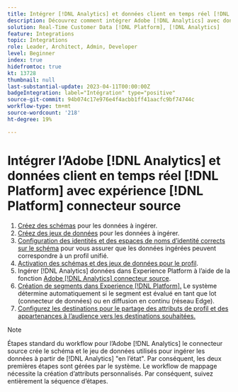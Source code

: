 ```yaml
---
title: Intégrer [!DNL Analytics] et données client en temps réel [!DNL Platform] avec expérience [!DNL Platform] tutoriel sur le connecteur source
description: Découvrez comment intégrer Adobe [!DNL Analytics] avec données client en temps réel [!DNL Platform] utilisation de l’expérience [!DNL Platform] connecteur source.
solution: Real-Time Customer Data [!DNL Platform], [!DNL Analytics]
feature: Integrations
topic: Integrations
role: Leader, Architect, Admin, Developer
level: Beginner
index: true
hidefromtoc: true
kt: 13728
thumbnail: null
last-substantial-update: 2023-04-11T00:00:00Z
badgeIntegration: label="Intégration" type="positive"
source-git-commit: 94b074c17e976e4f4acbb1ff41aacfc9bf74744c
workflow-type: tm+mt
source-wordcount: '218'
ht-degree: 19%

---
```



# Intégrer l’Adobe [!DNL Analytics] et données client en temps réel [!DNL Platform] avec expérience [!DNL Platform] connecteur source

<ol>
    <li><a href="https://experienceleague.adobe.com/?lang=fr#dashboard/learning" _target="_blank" rel="noopener noreferrer">Créez des schémas</a> pour les données à ingérer.</li>
    <li><a href="https://experienceleague.adobe.com/docs/platform-learn/tutorials/data-ingestion/create-datasets-and-ingest-data.html?lang=fr" _target="_blank" rel="noopener noreferrer">Créez des jeux de données</a> pour les données à ingérer.</a></li>
    <li><a href="https://experienceleague.adobe.com/docs/platform-learn/tutorials/identities/label-ingest-and-verify-identity-data.html?lang=en" _target="_blank" rel="noopener noreferrer">Configuration des identités et des espaces de noms d’identité corrects sur le schéma</a> pour vous assurer que les données ingérées peuvent correspondre à un profil unifié.</li> 
    <li><a href="https://experienceleague.adobe.com/docs/platform-learn/tutorials/profiles/bring-data-into-the-real-time-customer-profile.html?lang=fr" _target="_blank" rel="noopener noreferrer">Activation des schémas et des jeux de données pour le profil</a>.</li>
    <li>Ingérer [!DNL Analytics] données dans Experience Platform à l’aide de la fonction <a href="https://experienceleague.adobe.com/docs/platform-learn/tutorials/sources/ingest-data-from-adobe-analytics.html?lang=fr" _target="_blank" rel="noopener noreferrer">Adobe [!DNL Analytics] connecteur source</a>.</li>
    <li><a href="https://experienceleague.adobe.com/docs/platform-learn/tutorials/audiences/create-audiences.html" _target="_blank" rel="noopener noreferrer">Création de segments dans Experience [!DNL Platform].</a> Le système détermine automatiquement si le segment est évalué en tant que lot (connecteur de données) ou en diffusion en continu (réseau Edge).</li>
    <li><a href="https://experienceleague.adobe.com/docs/platform-learn/tutorials/destinations/create-destinations-and-activate-data.html" _target="_blank" rel="noopener noreferrer">Configurez les destinations pour le partage des attributs de profil et des appartenances à l’audience vers les destinations souhaitées.</a></li>   
</ol>

>[!NOTE]
>
>Étapes standard du workflow pour l’Adobe [!DNL Analytics] le connecteur source crée le schéma et le jeu de données utilisés pour ingérer les données à partir de [!DNL Analytics] &quot;en l’état&quot;. Par conséquent, les deux premières étapes sont gérées par le système. Le workflow de mappage nécessite la création d’attributs personnalisés. Par conséquent, suivez entièrement la séquence d’étapes.
